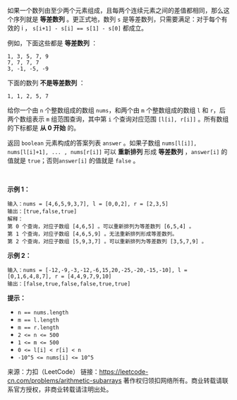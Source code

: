 如果一个数列由至少两个元素组成，且每两个连续元素之间的差值都相同，那么这个序列就是 **等差数列** 。更正式地，数列 ```s``` 是等差数列，只需要满足：对于每个有效的 i ， ```s[i+1] - s[i] == s[1] - s[0]``` 都成立。

例如，下面这些都是 **等差数列** ：
```
1, 3, 5, 7, 9
7, 7, 7, 7
3, -1, -5, -9
```
下面的数列 **不是等差数列** ：
```
1, 1, 2, 5, 7
```
给你一个由 ```n``` 个整数组成的数组 ```nums```，和两个由 ```m``` 个整数组成的数组 ```l``` 和 ```r```，后两个数组表示 ```m``` 组范围查询，其中第 ```i``` 个查询对应范围 ```[l[i], r[i]]``` 。所有数组的下标都是 **从 0 开始** 的。

返回 ```boolean``` 元素构成的答案列表 ```answer``` 。如果子数组 ```nums[l[i]], nums[l[i]+1], ... , nums[r[i]]``` 可以 **重新排列** 形成 **等差数列** ，```answer[i]``` 的值就是 ```true```；否则```answer[i]``` 的值就是 ```false``` 。

 

**示例 1：**
```
输入：nums = [4,6,5,9,3,7], l = [0,0,2], r = [2,3,5]
输出：[true,false,true]
解释：
第 0 个查询，对应子数组 [4,6,5] 。可以重新排列为等差数列 [6,5,4] 。
第 1 个查询，对应子数组 [4,6,5,9] 。无法重新排列形成等差数列。
第 2 个查询，对应子数组 [5,9,3,7] 。可以重新排列为等差数列 [3,5,7,9] 。
```
**示例 2：**
```
输入：nums = [-12,-9,-3,-12,-6,15,20,-25,-20,-15,-10], l = [0,1,6,4,8,7], r = [4,4,9,7,9,10]
输出：[false,true,false,false,true,true]
```

**提示：**

* ```n == nums.length```
* ```m == l.length```
* ```m == r.length```
* ```2 <= n <= 500```
* ```1 <= m <= 500```
* ```0 <= l[i] < r[i] < n```
* ```-10^5 <= nums[i] <= 10^5```

来源：力扣（LeetCode）
链接：https://leetcode-cn.com/problems/arithmetic-subarrays
著作权归领扣网络所有。商业转载请联系官方授权，非商业转载请注明出处。
